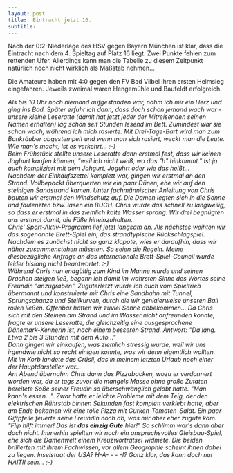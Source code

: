 ```yaml
---
layout: post
title:  Eintracht jetzt 16.
subtitle:  
---
```


Nach der 0:2-Niederlage des HSV gegen Bayern München ist klar, dass die Eintracht nach dem 4. Spieltag auf Platz 16 liegt. Zwei Punkte fehlen zum rettenden Ufer. Allerdings kann man die Tabelle zu diesem Zeitpunkt natürlich noch nicht wirklich als Maßstab nehmen...

Die Amateure haben mit 4:0 gegen den FV Bad Vilbel ihren ersten Heimsieg eingefahren. Jeweils zweimal waren Hengemühle und Baufeldt erfolgreich.

_Als bis 10 Uhr noch niemand aufgestanden war, nahm ich mir ein Herz und ging ins Bad. Später erfuhr ich dann, dass doch schon jemand wach war - unsere kleine Leseratte (damit hat jetzt jeder der Mitreisenden seinen Namen erhalten) lag schon seit Stunden lesend im Bett. Zumindest war sie schon wach, während ich mich rasierte. Mit Drei-Tage-Bart wird man zum Bankräuber abgestempelt und wenn man sich rasiert, weckt man die Leute. Wie man's macht, ist es verkehrt... ;-)  
Beim Frühstück stellte unsere Leseratte dann erstmal fest, dass wir keinen Joghurt kaufen können, "weil ich nicht weiß, wo das "h" hinkommt." Ist ja auch kompliziert mit dem Johgurt, Joguhrt oder wie das heißt...  
Nachdem der Einkaufszettel komplett war, gingen wir erstmal an den Strand. Vollbepackt überquerten wir ein paar Dünen, ehe wir auf den steinigen Sandstrand kamen. Unter fachmännischer Anleitung von Chris bauten wir erstmal den Windschutz auf. Die Damen legten sich in die Sonne und faulenzten bzw. lasen ein BUCH. Chris wurde das schnell zu langweilig, so dass er erstmal in das ziemlich kalte Wasser sprang. Wir drei begnügten uns erstmal damit, die Füße hineinzuhalten.  
Chris' Sport-Aktiv-Programm lief jetzt langsam an. Als nächstes weihten wir das sogenannte Brett-Spiel ein, das strandtypische Rückschlagspiel. Nachdem es zunächst nicht so ganz klappte, wies er daraufhin, dass wir näher zusammenstehen müssten. So seien die Regeln. Meine diesbezügliche Anfrage an das internationale Brett-Spiel-Council wurde leider bislang nicht beantwortet. :-)  
Während Chris nun endgültig zum Kind im Manne wurde und seinen Drachen steigen ließ, begann ich damit im wahrsten Sinne des Wortes seine Freundin "anzugraben". Zuguterletzt wurde ich auch vom Spieltrieb übermannt und konstruierte mit Chris eine Sandbahn mit Tunnel, Sprungschanze und Steilkurven, durch die wir genialerweise unseren Ball rollen ließen. Offenbar hatten wir zuviel Sonne abbekommen... Da Chris sich mit den Steinen am Strand und im Wasser nicht anfreunden konnte, fragte er unsere Leseratte, die gleichzeitig eine ausgesprochene Dänemark-Kennerin ist, nach einem besseren Strand. Antwort: "Da lang. Etwa 2 bis 3 Stunden mit dem Auto..."  
Dann gingen wir einkaufen, was ziemlich stressig wurde, weil wir uns irgendwie nicht so recht einigen konnte, was wir denn eigentlich wollten. Mit im Korb landete das Crüsli, das in meinem letzten Urlaub noch einer der Hauptdarsteller war...  
Am Abend übernahm Chris dann das Pizzabacken, wozu er verdonnert worden war, da er tags zuvor die mangels Masse ohne große Zutaten bereitete Soße seiner Freudin so überschwänglich gelobt hatte. "Man kann's essen...". Zwar hatte er leichte Probleme mit dem Teig, der den elektrischen Rührstab binnen Sekunden fast komplett verklebt hatte, aber am Ende bekamen wir eine tolle Pizza mit Gurken-Tomaten-Salat. Ein paar Giftpfeile feuerte seine Freundin noch ab, was mir aber eher zugute kam. "Flip hilft immer! Das ist **das einzig Gute** hier!" So schlimm war's dann aber doch nicht. Immerhin spielten wir noch ein anspruchsvolles Gleisbau-Spiel, ehe sich die Damenwelt einem Kreuzworträtsel widmete. Die beiden brillierten mit ihrem Fachwissen, vor allem Geographie scheint ihnen dabei zu liegen. Inselstaat der USA? H-A- - - -I? Ganz klar, das kann doch nur HAITII sein... ;-)_
